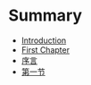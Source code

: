 # Summary

* [Introduction](README.md)
* [First Chapter](chapter1.md)
* [序言](xu-yan.md)
* [第一节](di-yi-jie.md)

